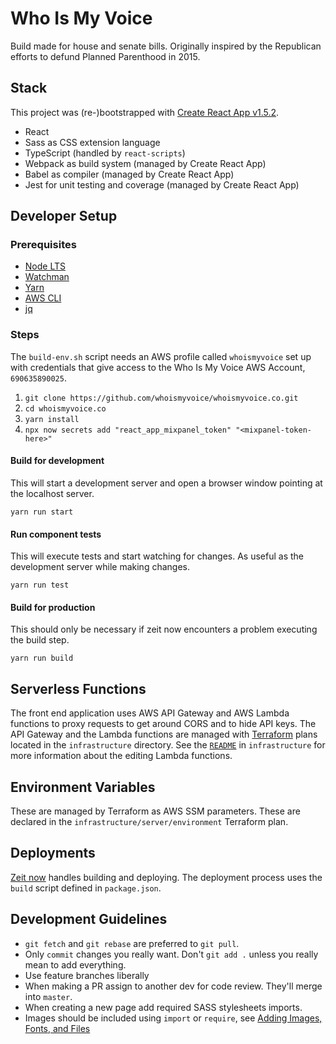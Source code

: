 # Who Is My Voice

Build made for house and senate bills. Originally inspired by the Republican
efforts to defund Planned Parenthood in 2015.

## Stack

This project was (re-)bootstrapped with [Create React App
v1.5.2][cra].

* React
* Sass as CSS extension language
* TypeScript (handled by `react-scripts`)
* Webpack as build system (managed by Create React App)
* Babel as compiler (managed by Create React App)
* Jest for unit testing and coverage (managed by Create React App)

[cra]: https://github.com/facebookincubator/create-react-app

## Developer Setup

### Prerequisites

* [Node LTS](https://nodejs.org/)
* [Watchman](https://facebook.github.io/watchman/)
* [Yarn](https://yarnpkg.com/en/)
* [AWS CLI](https://aws.amazon.com/cli/)
* [jq](https://stedolan.github.io/jq/)

### Steps

The `build-env.sh` script needs an AWS profile called `whoismyvoice` set up
with credentials that give access to the Who Is My Voice AWS Account,
`690635890025`.

1. `git clone https://github.com/whoismyvoice/whoismyvoice.co.git`
1. `cd whoismyvoice.co`
1. `yarn install`
1. `npx now secrets add "react_app_mixpanel_token" "<mixpanel-token-here>"`

#### Build for development

This will start a development server and open a browser window pointing at the
localhost server.

    yarn run start

#### Run component tests

This will execute tests and start watching for changes. As useful as the
development server while making changes.

    yarn run test

#### Build for production

This should only be necessary if zeit now encounters a problem executing the
build step.

    yarn run build

## Serverless Functions

The front end application uses AWS API Gateway and AWS Lambda functions to proxy
requests to get around CORS and to hide API keys. The API Gateway and the Lambda
functions are managed with [Terraform][tf] plans located in the `infrastructure`
directory. See the [`README`](./infrastructure/README.md) in `infrastructure`
for more information about the editing Lambda functions.

[tf]: https://www.terraform.io

## Environment Variables

These are managed by Terraform as AWS SSM parameters. These are declared in the
`infrastructure/server/environment` Terraform plan.

## Deployments

[Zeit now][ci] handles building and deploying. The deployment process uses the
`build` script defined in `package.json`.

[ci]: https://zeit.co/whoismyvoice

## Development Guidelines

* `git fetch` and `git rebase` are preferred to `git pull`.
* Only `commit` changes you really want. Don't `git add .` unless you really
  mean to add everything.
* Use feature branches liberally
* When making a PR assign to another dev for code review. They'll merge into
  `master`.
* When creating a new page add required SASS stylesheets imports.
* Images should be included using `import` or `require`, see [Adding Images,
  Fonts, and Files][add-images]

[add-images]: https://github.com/facebook/create-react-app/blob/master/packages/react-scripts/template/README.md#adding-images-fonts-and-files
